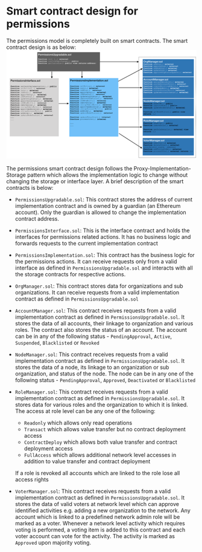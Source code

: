 # Smart contract design for permissions

The permissions model is completely built on smart contracts. The smart contract design is as below:
![contract design](../../../images/ContractDesign.png)

The permissions smart contract design follows the Proxy-Implementation-Storage pattern which allows
the implementation logic to change without changing the storage or interface layer. A brief description of the smart contracts is below:

* `PermissionsUpgradable.sol`: This contract stores the address of current implementation contract and
is owned by a guardian (an Ethereum account). Only the guardian is allowed to change the implementation contract address. 
* `PermissionsInterface.sol`: This is the interface contract and holds the interfaces for permissions
related actions. It has no business logic and forwards requests to the current implementation contract
* `PermissionsImplementation.sol`: This contract has the business logic for the permissions actions. It
can receive requests only from a valid interface as defined in `PermissionsUpgradable.sol` and interacts
with all the storage contracts for respective actions.
* `OrgManager.sol`: This contract stores data for organizations and sub organizations. It can receive
requests from a valid implementation contract as defined in `PermissionsUpgradable.sol`
* `AccountManager.sol`: This contract receives requests from a valid implementation contract as defined
in `PermissionsUpgradable.sol`. It stores the data of all accounts, their linkage to organization and various
roles. The contract also stores the status of an account. The account can be in any of the following
status - `PendingApproval`, `Active`, `Suspended`, `Blacklisted` or `Revoked`
* `NodeManager.sol`: This contract receives requests from a valid implementation contract as defined
in `PermissionsUpgradable.sol`. It stores the data of a node, its linkage to an organization or sub organization,
and status of the node. The node can be in any one of the following status - `PendingApproval`, `Approved`, `Deactivated` or `Blacklisted`
* `RoleManager.sol`: This contract receives requests from a valid implementation contract as defined in `PermissionsUpgradable.sol`.
It stores data for various roles and the organization to which it is linked. The access at role level can be any one of the following: 
    - `Readonly` which allows only read operations
    - `Transact` which allows value transfer but no contract deployment access
    - `ContractDeploy` which allows both value transfer and contract deployment access
    - `FullAccess` which allows additional network level accesses in addition to value transfer and contract deployment
  
    If a role is revoked all accounts which are linked to the role lose all access rights

* `VoterManager.sol`: This contract receives requests from a valid implementation contract as defined in `PermissionsUpgradable.sol`.
It stores the data of valid voters at network level which can approve identified activities e.g. adding a new organization to the network.
Any account which is linked to a predefined network admin role will be marked as a voter. Whenever a network level activity which requires
voting is performed, a voting item is added to this contract and each voter account can vote for the activity. The activity is marked
as `Approved` upon majority voting.
